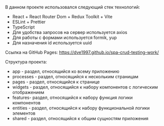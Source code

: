 В данном проекте использовался следующий стек технологий:

- React + React Router Dom + Redux Toolkit + Vite
- ESLint + Prettier
- TypeScript
- Для удобства запросов на сервер используется axios
- Для работы с формами используется formik, yup
- Для назначения id используется uuid

Ссылка на GitHub Pages: https://dve1997.github.io/spa-crud-testing-work/

Структура проекта:

- app - раздел, относящийся ко всему приложению
- processes - раздел, относящийся к нескольким страницам
- pages - раздел, относящийся к странице
- widgets - раздел, относящийся к набору компонентов с логическим отображением
- features- раздел, относящийся к набору функция логики компонентов
- entities - раздел, относящийся к набору функциональной логики элементов
- shared - раздел, относящийся к общим сущностям приложения
